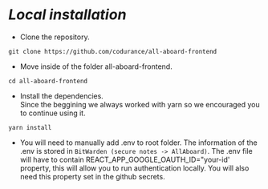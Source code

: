 # ***Local installation***

- Clone the repository.
```
git clone https://github.com/codurance/all-aboard-frontend
```
- Move inside of the folder all-aboard-frontend.
```
cd all-aboard-frontend
```
- Install the dependencies.  
 Since the beggining we always worked with yarn so we encouraged you to continue using it.
 ```
 yarn install
 ```
- You will need to manually add .env to root folder. The information of the .env is stored in `BitWarden (secure notes -> AllAboard)`. The .env file will have to contain REACT_APP_GOOGLE_OAUTH_ID="your-id' property, this will allow you to run authentication locally.
   You will also need this property set in the github secrets.